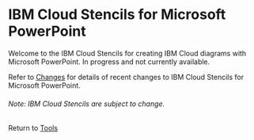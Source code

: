 # IBM Cloud Stencils for Microsoft PowerPoint

Welcome to the IBM Cloud Stencils for creating IBM Cloud diagrams with Microsoft PowerPoint.  In progress and not currently available.

Refer to [Changes](changes.md) for details of recent changes to IBM Cloud Stencils for Microsoft PowerPoint.

###### Note: IBM Cloud Stencils are subject to change.

Return to [Tools](/README.md) 
